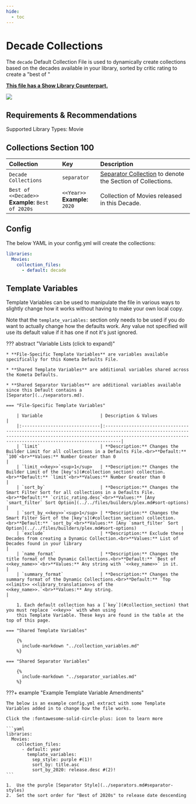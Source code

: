 ```yaml
---
hide:
  - toc
---
```

# Decade Collections

The `decade` Default Collection File is used to dynamically create collections based on the decades available in your 
library, sorted by critic rating to create a "best of <decade>"

**[This file has a Show Library Counterpart.](../show/decade.md)**

![](../images/decade.png)

## Requirements & Recommendations

Supported Library Types: Movie

## <a id="collection_section"></a>Collections Section 100

| Collection                                           | Key                               | Description                                                                    |
|:-----------------------------------------------------|:----------------------------------|:-------------------------------------------------------------------------------|
| `Decade Collections`                                 | `separator`                       | [Separator Collection](../separators.md) to denote the Section of Collections. |
| `Best of <<Decade>>`<br>**Example:** `Best of 2020s` | `<<Year>>`<br>**Example:** `2020` | Collection of Movies released in this Decade.                                  |

## Config

The below YAML in your config.yml will create the collections:

```yaml
libraries:
  Movies:
    collection_files:
      - default: decade
```

## Template Variables

Template Variables can be used to manipulate the file in various ways to slightly change how it works without having to 
make your own local copy.

Note that the `template_variables:` section only needs to be used if you do want to actually change how the defaults 
work. Any value not specified will use its default value if it has one if not it's just ignored.

??? abstract "Variable Lists (click to expand)"

    * **File-Specific Template Variables** are variables available specifically for this Kometa Defaults File.

    * **Shared Template Variables** are additional variables shared across the Kometa Defaults.

    * **Shared Separator Variables** are additional variables available since this Default contains a 
    [Separator](../separators.md).

    === "File-Specific Template Variables"

        | Variable                      | Description & Values                                                                                                                                                                                                    |
        |:------------------------------|:------------------------------------------------------------------------------------------------------------------------------------------------------------------------------------------------------------------------|
        | `limit`                       | **Description:** Changes the Builder Limit for all collections in a Defaults File.<br>**Default:** `100`<br>**Values:** Number Greater than 0                                                                           |
        | `limit_<<key>>`<sup>1</sup>   | **Description:** Changes the Builder Limit of the [key's](#collection_section) collection.<br>**Default:** `limit`<br>**Values:** Number Greater than 0                                                                              |
        | `sort_by`                     | **Description:** Changes the Smart Filter Sort for all collections in a Defaults File.<br>**Default:** `critic_rating.desc`<br>**Values:** [Any `smart_filter` Sort Option](../../files/builders/plex.md#sort-options) |
        | `sort_by_<<key>>`<sup>1</sup> | **Description:** Changes the Smart Filter Sort of the [key's](#collection_section) collection.<br>**Default:** `sort_by`<br>**Values:** [Any `smart_filter` Sort Option](../../files/builders/plex.md#sort-options)                 |
        | `exclude`                     | **Description:** Exclude these Decades from creating a Dynamic Collection.<br>**Values:** List of Decades found in your library                                                                                         |
        | `name_format`                 | **Description:** Changes the title format of the Dynamic Collections.<br>**Default:** `Best of <<key_name>>`<br>**Values:** Any string with `<<key_name>>` in it.                                                       |
        | `summary_format`              | **Description:** Changes the summary format of the Dynamic Collections.<br>**Default:** `Top <<limit>> <<library_translation>>s of the <<key_name>>.`<br>**Values:** Any string.                                        |

        1. Each default collection has a [`key`](#collection_section) that you must replace `<<key>>` with when using 
        this Template Variable. These keys are found in the table at the top of this page.

    === "Shared Template Variables"

        {%
          include-markdown "../collection_variables.md"
        %}

    === "Shared Separator Variables"

        {%
          include-markdown "../separator_variables.md"
        %}
    
???+ example "Example Template Variable Amendments"

    The below is an example config.yml extract with some Template Variables added in to change how the file works.

    Click the :fontawesome-solid-circle-plus: icon to learn more
    
    ```yaml
    libraries:
      Movies:
        collection_files:
          - default: year
            template_variables:
              sep_style: purple #(1)!
              sort_by: title.asc 
              sort_by_2020: release.desc #(2)!
    ```

    1.  Use the purple [Separator Style](../separators.md#separator-styles)
    2.  Set the sort order for "Best of 2020s" to release date descending
